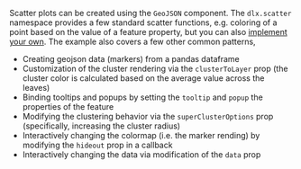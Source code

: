Scatter plots can be created using the `GeoJSON` component. The `dlx.scatter` namespace provides a few standard scatter functions, e.g. coloring of a point based on the value of a feature property, but you can also [implement your own](#func_props). The example also covers a few other common patterns,

* Creating geojson data (markers) from a pandas dataframe
* Customization of the cluster rendering via the `clusterToLayer` prop (the cluster color is calculated based on the average value across the leaves)
* Binding tooltips and popups by setting the `tooltip` and `popup` the properties of the feature
* Modifying the clustering behavior via the `superClusterOptions` prop (specifically, increasing the cluster radius)
* Interactively changing the colormap (i.e. the marker rending) by modifying the `hideout` prop in a callback
* Interactively changing the data via modification of the `data` prop
